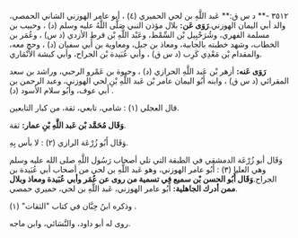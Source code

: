 ٣٥١٢ -** د س ق:** عَبد اللَّهِ بن لحي الحميري (٤) ، أبو عامر الهوزني الشاني الحمصي، والد أبي اليمان الهوزني.**رَوَى عَن:** بلال مؤذن النبي صَلَّى اللَّهُ عليه وسلم (د) ، وحبيب بن مسلمة الفهري، وشُرَحْبِيل بْن السِّمْط، وعَبْد اللَّهِ بْن قرط الأزدي (د س) ، وعُمَر بن الخطاب، وشهد خطبته بالجابية، ومعاذ بن جبل، ومعاوية بن أَبي سفيان (د) ، وحج معه، والمقدام بْن مَعْدِي كَرِب (د س ق) ، وأبي عُبَيدة بْن الجراح، وأبي كبشة الأَنْمَاري.

**رَوَى عَنه:** أزهر بْن عَبد اللَّهِ الحرازي (د) ، وحيوة بن عَمْرو الرحبي، وراشد بن سعد المقرائي (د س ق) ، وابنه أَبُو اليمان عامر بْن عَبد اللَّهِ بْنِ لحي الهوزني، وعبد الرحمن بن أَبي عوف، وأَبُو سلام الأسود (د) .

قال العجلي (١) : شامي، تابعي، ثقة، من كبار التابعين.

**وَقَال مُحَمَّد بْن عَبد اللَّهِ بْنِ عمار:** ثقة.

وَقَال أَبُو زُرْعَة الرازي (٢) : لا بأس بِهِ.

وَقَال أبو زُرْعَة الدمشقي في الطبقة التي تلي أصحاب رَسُول اللَّهِ صلى الله عليه وسلم وهي العليا (٣) : أَبُو عامر الهوزني، وهو عَبد اللَّهِ بن لحي من أصحاب أبي عُبَيدة بن الجراح.**وَقَال أَبُو الحسن بْن سميع فِي تسمية من روى عن عُمَر وأبي عُبَيدة ومعاذ وبلال ممن أدرك الجاهلية:** أَبُو عامر الهوزني، عَبد اللَّهِ بن لحي، حميري حمصي.

وذكره ابنُ حِبَّان في كتاب "الثقات" (١) .

روى له أبو داود، والنَّسَائي، وابن ماجه.
